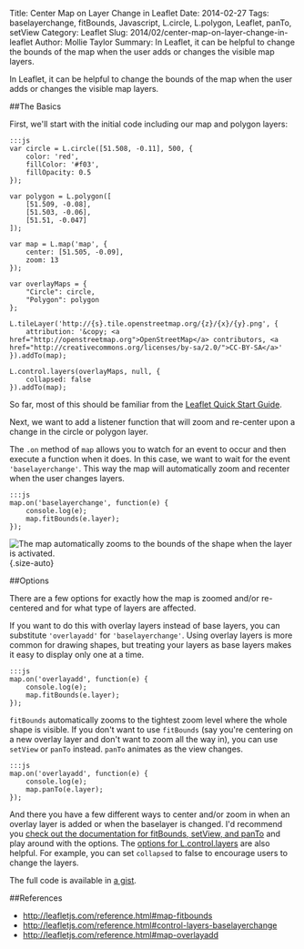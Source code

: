 Title: Center Map on Layer Change in Leaflet
Date: 2014-02-27
Tags: baselayerchange, fitBounds, Javascript, L.circle, L.polygon, Leaflet, panTo, setView
Category: Leaflet
Slug: 2014/02/center-map-on-layer-change-in-leaflet
Author: Mollie Taylor
Summary: In Leaflet, it can be helpful to change the bounds of the map when the user adds or changes the visible map layers.

In Leaflet, it can be helpful to change the bounds of the map when the user adds or changes the visible map layers.

##The Basics

First, we'll start with the initial code including our map and polygon layers:

	:::js
	var circle = L.circle([51.508, -0.11], 500, {
		color: 'red',
		fillColor: '#f03',
		fillOpacity: 0.5
	});

	var polygon = L.polygon([
		[51.509, -0.08],
		[51.503, -0.06],
		[51.51, -0.047]
	]);

	var map = L.map('map', {
		center: [51.505, -0.09],
		zoom: 13
	});

	var overlayMaps = {
		"Circle": circle,
		"Polygon": polygon
	};

	L.tileLayer('http://{s}.tile.openstreetmap.org/{z}/{x}/{y}.png', {
		attribution: '&copy; <a href="http://openstreetmap.org">OpenStreetMap</a> contributors, <a href="http://creativecommons.org/licenses/by-sa/2.0/">CC-BY-SA</a>'
	}).addTo(map);

	L.control.layers(overlayMaps, null, {
		collapsed: false
	}).addTo(map);

So far, most of this should be familiar from the [Leaflet Quick Start Guide](http://leafletjs.com/examples/quick-start.html).

Next, we want to add a listener function that will zoom and re-center upon a change in the circle or polygon layer.

The ```.on``` method of ```map``` allows you to watch for an event to occur and then execute a function when it does. In this case, we want to wait for the event ```'baselayerchange'```. This way the map will automatically zoom and recenter when the user changes layers.

	:::js
	map.on('baselayerchange', function(e) {
		console.log(e);
		map.fitBounds(e.layer);
	});

![The map automatically zooms to the bounds of the shape when the layer is activated.]({filename}/images/center-map-circle.png){.size-auto}

##Options

There are a few options for exactly how the map is zoomed and/or re-centered and for what type of layers are affected.

If you want to do this with overlay layers instead of base layers, you can substitute ```'overlayadd'``` for ```'baselayerchange'```. Using overlay layers is more common for drawing shapes, but treating your layers as base layers makes it easy to display only one at a time.

	:::js
	map.on('overlayadd', function(e) {
		console.log(e);
		map.fitBounds(e.layer);
	});

```fitBounds``` automatically zooms to the tightest zoom level where the whole shape is visible. If you don't want to use ```fitBounds``` (say you're centering on a new overlay layer and don't want to zoom all the way in), you can use ```setView``` or ```panTo``` instead. ```panTo``` animates as the view changes.

	:::js
	map.on('overlayadd', function(e) {
		console.log(e);
		map.panTo(e.layer);
	});

And there you have a few different ways to center and/or zoom in when an overlay layer is added or when the baselayer is changed. I'd recommend you [check out the documentation for fitBounds, setView, and panTo](http://leafletjs.com/reference.html) and play around with the options. The [options for L.control.layers](http://leafletjs.com/reference.html#control-layers) are also helpful. For example, you can set ```collapsed``` to false to encourage users to change the layers.

The full code is available in [a gist](https://gist.github.com/mollietaylor/9127811).

##References

* <http://leafletjs.com/reference.html#map-fitbounds>
* <http://leafletjs.com/reference.html#control-layers-baselayerchange>
* <http://leafletjs.com/reference.html#map-overlayadd>
